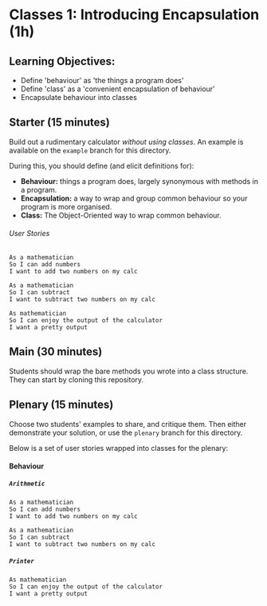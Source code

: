 # Classes 1: Introducing Encapsulation (1h)

## Learning Objectives:

- Define 'behaviour' as 'the things a program does'
- Define 'class' as a 'convenient encapsulation of behaviour'
- Encapsulate behaviour into classes

## Starter (15 minutes)

Build out a rudimentary calculator _without using classes_. An example is available on the `example` branch for this directory.

During this, you should define (and elicit definitions for):

- **Behaviour:** things a program does, largely synonymous with methods in a program.
- **Encapsulation:** a way to wrap and group common behaviour so your program is more organised.
- **Class:** The Object-Oriented way to wrap common behaviour.

###### User Stories

```
As a mathematician
So I can add numbers
I want to add two numbers on my calc
```

```
As a mathematician
So I can subtract
I want to subtract two numbers on my calc
```

```
As mathematician
So I can enjoy the output of the calculator
I want a pretty output
```

## Main (30 minutes)

Students should wrap the bare methods you wrote into a class structure. They can start by cloning this repository.

## Plenary (15 minutes)

Choose two students' examples to share, and critique them. Then either demonstrate your solution, or use the `plenary` branch for this directory.

Below is a set of user stories wrapped into classes for the plenary:

#### Behaviour

##### `Arithmetic`

```
As a mathematician
So I can add numbers
I want to add two numbers on my calc
```

```
As a mathematician
So I can subtract
I want to subtract two numbers on my calc
```

##### `Printer`

```
As mathematician
So I can enjoy the output of the calculator
I want a pretty output
```